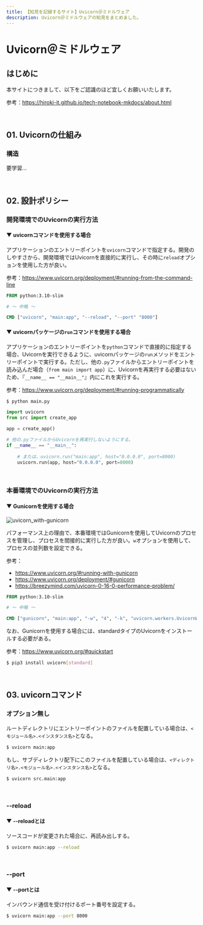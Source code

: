 ```yaml
---
title: 【知見を記録するサイト】Uvicorn＠ミドルウェア
description: Uvicorn＠ミドルウェアの知見をまとめました。
---
```


# Uvicorn＠ミドルウェア

## はじめに

本サイトにつきまして、以下をご認識のほど宜しくお願いいたします。

参考：https://hiroki-it.github.io/tech-notebook-mkdocs/about.html

<br>

## 01. Uvicornの仕組み

### 構造

要学習...

<br>

## 02. 設計ポリシー

### 開発環境でのUvicornの実行方法

#### ▼ uvicornコマンドを使用する場合

アプリケーションのエントリーポイントを```uvicorn```コマンドで指定する。開発のしやすさから、開発環境ではUvicornを直接的に実行し、その時に```reload```オプションを使用した方が良い。

参考：https://www.uvicorn.org/deployment/#running-from-the-command-line

```dockerfile
FROM python:3.10-slim

# 〜 中略 〜

CMD ["uvicorn", "main:app", "--reload", "--port" "8000"]
```

#### ▼ uvicornパッケージの```run```コマンドを使用する場合

アプリケーションのエントリーポイントを```python```コマンドで直接的に指定する場合、Uvicornを実行できるように、uvicornパッケージの```run```メソッドをエントリーポイントで実行する。ただし、他の```.py```ファイルからエントリーポイントを読み込んだ場合（```from main import app```）に、Uvicornを再実行する必要はないため、『```__name__ == "__main__"```』内にこれを実行する。

参考：https://www.uvicorn.org/deployment/#running-programmatically

```bash
$ python main.py
```

```python
import uvicorn
from src import create_app

app = create_app()

# 他の.pyファイルからUvicornを再実行しないようにする。
if __name__ == "__main__":
  
    # または、uvicorn.run("main:app", host="0.0.0.0", port=8000)
    uvicorn.run(app, host="0.0.0.0", port=8000)
```

<br>

### 本番環境でのUvicornの実行方法

#### ▼ Gunicornを使用する場合

![uvicorn_with-gunicorn](https://raw.githubusercontent.com/hiroki-it/tech-notebook/master/images/uvicorn_with-gunicorn.png)

パフォーマンス上の理由で、本番環境ではGunicornを使用してUvicornのプロセスを管理し、プロセスを間接的に実行した方が良い。```w```オプションを使用して、プロセスの並列数を設定できる。

参考：

- https://www.uvicorn.org/#running-with-gunicorn
- https://www.uvicorn.org/deployment/#gunicorn
- https://breezymind.com/uvicorn-0-16-0-performance-problem/

```dockerfile
FROM python:3.10-slim

# 〜 中略 〜

CMD ["gunicorn", "main:app", "-w", "4", "-k", "uvicorn.workers.UvicornWorker", "--bind", "0.0.0.0:8000" ]
```

なお、Gunicornを使用する場合には、standardタイプのUvicornをインストールする必要がある。

参考：https://www.uvicorn.org/#quickstart

```bash
$ pip3 install uvicorn[standard]
```

<br>

## 03. uvicornコマンド

### オプション無し

ルートディレクトリにエントリーポイントのファイルを配置している場合は、```<モジュール名>.<インスタンス名>```となる。

```bash
$ uvicorn main:app
```

もし、サブディレクトリ配下にこのファイルを配置している場合は、```<ディレクトリ名>.<モジュール名>.<インスタンス名>```となる。

```bash
$ uvicorn src.main:app
```

<br>

### --reload

#### ▼ --reloadとは

ソースコードが変更された場合に、再読み出しする。

```bash
$ uvicorn main:app --reload
```

<br>

### --port

#### ▼ --portとは

インバウンド通信を受け付けるポート番号を設定する。

```bash
$ uvicorn main:app --port 8000
```

<br>
